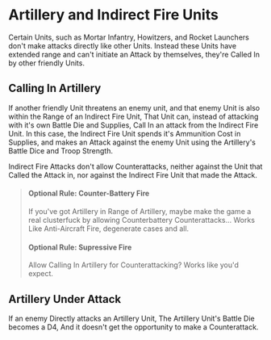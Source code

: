 # Artillery and Indirect Fire Units

Certain Units, such as Mortar Infantry, Howitzers, and Rocket Launchers don't make attacks directly like other Units.  Instead these Units have extended range and can't initiate an Attack by themselves, they're Called In by other friendly Units.  

## Calling In Artillery

If another friendly Unit threatens an enemy unit, and that enemy Unit is also within the Range of an Indirect Fire Unit, That Unit can, instead of attacking with it's own Battle Die and Supplies, Call In an attack from the Indirect Fire Unit.  In this case, the Indirect Fire Unit spends it's Ammunition Cost in Supplies, and makes an Attack against the enemy Unit using the Artillery's Battle Dice and Troop Strength.  

Indirect Fire Attacks don't allow Counterattacks, neither against the Unit that Called the Attack in, nor against the Indirect Fire Unit that made the Attack.

> #### Optional Rule: Counter-Battery Fire
> If you've got Artillery in Range of Artillery, maybe make the game a real clusterfuck by allowing Counterbattery Counterattacks... Works Like Anti-Aircraft Fire, degenerate cases and all.
>
> #### Optional Rule: Supressive Fire
> Allow Calling In Artillery for Counterattacking? Works like you'd expect.

## Artillery Under Attack

If an enemy Directly attacks an Artillery Unit, The Artillery Unit's Battle Die becomes a D4, And it doesn't get the opportunity to make a Counterattack.
